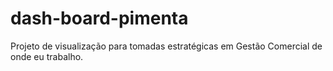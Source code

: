 # dash-board-pimenta
Projeto de visualização para tomadas estratégicas em Gestão Comercial de onde eu trabalho.

